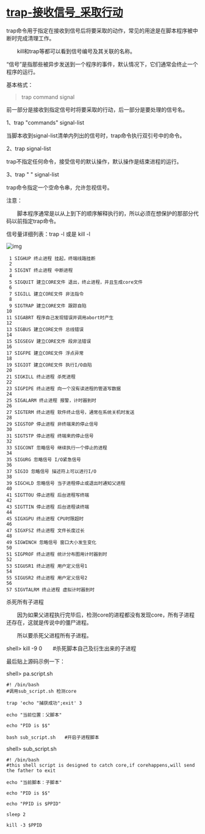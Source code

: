 # [trap-接收信号_采取行动](https://www.cnblogs.com/geaozhang/p/6874310.html)

trap命令用于指定在接收到信号后将要采取的动作，常见的用途是在脚本程序被中断时完成清理工作。

　　kill和trap等都可以看到信号编号及其关联的名称。

“信号”是指那些被异步发送到一个程序的事件，默认情况下，它们通常会终止一个程序的运行。

基本格式：

> trap command signal

前一部分是接收到指定信号时将要采取的行动，后一部分是要处理的信号名。

 

1、trap "commands" signal-list

当脚本收到signal-list清单内列出的信号时，trap命令执行双引号中的命令。

 

2、trap signal-list

trap不指定任何命令，接受信号的默认操作，默认操作是结束进程的运行。

 

3、trap " " signal-list

trap命令指定一个空命令串，允许忽视信号。

 

注意：

　　脚本程序通常是以从上到下的顺序解释执行的，所以必须在想保护的那部分代码以前指定trap命令。

 

信号量详细列表：trap -l 或是 kill -l

 ![img](https://images2015.cnblogs.com/blog/1113510/201705/1113510-20170518165427619-1178140563.png)

```
 1 SIGHUP 终止进程 挂起，终端线路挂断
 2 
 3 SIGINT 终止进程 中断进程
 4 
 5 SIGQUIT 建立CORE文件 退出，终止进程，并且生成core文件
 6 
 7 SIGILL 建立CORE文件 非法指令
 8 
 9 SIGTRAP 建立CORE文件 跟踪自陷
10 
11 SIGABRT 程序自己发现错误并调用abort时产生
12 
13 SIGBUS 建立CORE文件 总线错误
14 
15 SIGSEGV 建立CORE文件 段非法错误
16 
17 SIGFPE 建立CORE文件 浮点异常
18 
19 SIGIOT 建立CORE文件 执行I/O自陷
20 
21 SIGKILL 终止进程 杀死进程
22 
23 SIGPIPE 终止进程 向一个没有读进程的管道写数据
24 
25 SIGALARM 终止进程 报警，计时器到时
26 
27 SIGTERM 终止进程 软件终止信号，通常在系统关机时发送
28 
29 SIGSTOP 停止进程 非终端来的停止信号
30 
31 SIGTSTP 停止进程 终端来的停止信号
32 
33 SIGCONT 忽略信号 继续执行一个停止的进程
34 
35 SIGURG 忽略信号 I/O紧急信号
36 
37 SIGIO 忽略信号 描述符上可以进行I/O
38 
39 SIGCHLD 忽略信号 当子进程停止或退出时通知父进程
40 
41 SIGTTOU 停止进程 后台进程写终端
42 
43 SIGTTIN 停止进程 后台进程读终端
44 
45 SIGXGPU 终止进程 CPU时限超时
46 
47 SIGXFSZ 终止进程 文件长度过长
48 
49 SIGWINCH 忽略信号 窗口大小发生变化
50 
51 SIGPROF 终止进程 统计分布图用计时器到时
52 
53 SIGUSR1 终止进程 用户定义信号1
54 
55 SIGUSR2 终止进程 用户定义信号2
56 
57 SIGVTALRM 终止进程 虚拟计时器到时
```

 

杀死所有子进程

　　因为如果父进程执行完毕后，检测core的进程都没有发现core，所有子进程还存在，这就是传说中的僵尸进程。

　　所以要杀死父进程所有子进程。

shell> kill -9 0　　#杀死脚本自己及衍生出来的子进程

 

最后贴上源码示例一下：

shell> pa.script.sh

```
#! /bin/bash
#调用sub_script.sh 检测core

trap 'echo "捕获成功";exit' 3

echo "当前位置：父脚本"

echo "PID is $$"

bash sub_script.sh　　#开启子进程脚本
```

 

shell> sub_script.sh

```
#! /bin/bash
#this shell script is designed to catch core,if corehappens,will send the father to exit

echo "当前脚本：子脚本"

echo "PID is $$"

echo "PPID is $PPID"

sleep 2

kill -3 $PPID
```